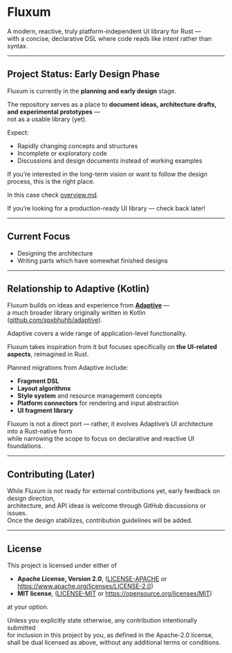 # Fluxum

A modern, reactive, truly platform-independent UI library for Rust —  
with a concise, declarative DSL where code reads like intent rather than syntax.

---

## Project Status: Early Design Phase

Fluxum is currently in the **planning and early design** stage.

The repository serves as a place to **document ideas, architecture drafts, and experimental prototypes** —  
not as a usable library (yet).

Expect:

- Rapidly changing concepts and structures
- Incomplete or exploratory code
- Discussions and design documents instead of working examples

If you’re interested in the long-term vision or want to follow the design process, this is the right place.

In this case check [overview.md](doc/00_overview.md).

If you’re looking for a production-ready UI library — check back later!

---

## Current Focus

- Designing the architecture
- Writing parts which have somewhat finished designs

---

## Relationship to Adaptive (Kotlin)

Fluxum builds on ideas and experience from [**Adaptive**](https://adaptive.fun) —  
a much broader library originally written in Kotlin ([github.com/spxbhuhb/adaptive](https://github.com/spxbhuhb/adaptive)).

Adaptive covers a wide range of application-level functionality.

Fluxum takes inspiration from it but focuses specifically on **the UI-related aspects**, reimagined in Rust.

Planned migrations from Adaptive include:

- **Fragment DSL**
- **Layout algorithms**
- **Style system** and resource management concepts
- **Platform connectors** for rendering and input abstraction
- **UI fragment library**

Fluxum is not a direct port — rather, it evolves Adaptive’s UI architecture into a Rust-native form  
while narrowing the scope to focus on declarative and reactive UI foundations.

---

## Contributing (Later)

While Fluxum is not ready for external contributions yet, early feedback on design direction,  
architecture, and API ideas is welcome through GitHub discussions or issues.  
Once the design stabilizes, contribution guidelines will be added.

---

## License

This project is licensed under either of

- **Apache License, Version 2.0**, ([LICENSE-APACHE](LICENSE-APACHE) or <https://www.apache.org/licenses/LICENSE-2.0>)
- **MIT license**, ([LICENSE-MIT](LICENSE-MIT) or <https://opensource.org/licenses/MIT>)

at your option.

Unless you explicitly state otherwise, any contribution intentionally submitted  
for inclusion in this project by you, as defined in the Apache-2.0 license,  
shall be dual licensed as above, without any additional terms or conditions.
